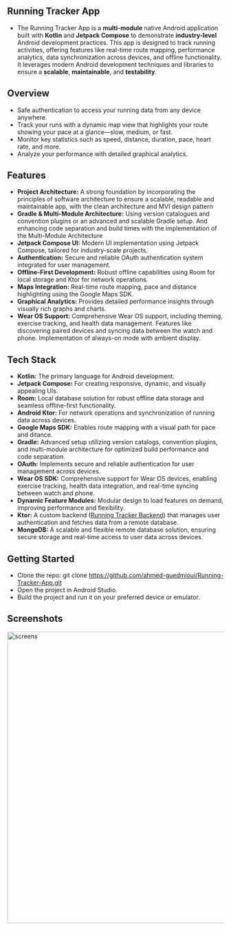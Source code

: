 ##  **Running Tracker App** ##
- The Running Tracker App is a **multi-module** native Android application built with **Kotlin** and **Jetpack Compose** to demonstrate **industry-level** Android development practices. This app is designed to track running activities, offering features like real-time route mapping, performance analytics, data synchronization across devices, and offline functionality. It leverages modern Android development techniques and libraries to ensure a **scalable**, **maintainable**, and **testability**. 

## Overview

- Safe authentication to access your running data from any device anywhere.
- Track your runs with a dynamic map view that highlights your route showing your pace at a glance—slow, medium, or fast.
- Monitor key statistics such as speed, distance, duration, pace, heart rate, and more.
- Analyze your performance with detailed graphical analytics.


## Features

- **Project Architecture:**
A strong foundation by incorporating the principles of software architecture to ensure a scalable, readable and maintainable app, with the clean architecture and MVI design pattern
- **Gradle & Multi-Module Architecture:**
Using version catalogues and convention plugins or an advanced and scalable Gradle setup. And enhancing code separation and build times with the implementation of the Multi-Module Architecture
- **Jetpack Compose UI:**
Modern UI implementation using Jetpack Compose, tailored for industry-scale projects.
- **Authentication:**
Secure and reliable OAuth authentication system integrated for user management.
- **Offline-First Development:**
Robust offline capabilities using Room for local storage and Ktor for network operations.
- **Maps Integration:**
Real-time route mapping, pace and distance highlighting using the Google Maps SDK.
- **Graphical Analytics:** Provides detailed performance insights through visually rich graphs and charts.
- **Wear OS Support:**
Comprehensive Wear OS support, including theming, exercise tracking, and health data management.
Features like discovering paired devices and syncing data between the watch and phone.
Implementation of always-on mode with ambient display.

## Tech Stack

- **Kotlin:** The primary language for Android development.
- **Jetpack Compose:** For creating responsive, dynamic, and visually appealing UIs.
- **Room:** Local database solution for robust offline data storage and seamless offline-first functionality.
- **Android Ktor:** For network operations and synchronization of running data across devices.
- **Google Maps SDK:** Enables route mapping with a visual path for pace and ditance.
- **Gradle:** Advanced setup utilizing version catalogs, convention plugins, and multi-module architecture for optimized build performance and code separation.
- **OAuth:** Implements secure and reliable authentication for user management across devices.
- **Wear OS SDK:** Comprehensive support for Wear OS devices, enabling exercise tracking, health data integration, and real-time syncing between watch and phone.
- **Dynamic Feature Modules:** Modular design to load features on demand, improving performance and flexibility.
- **Ktor:** A custom backend ([Running Tracker Backend](https://github.com/ahmed-guedmioui/Running-Tracker-API)) that manages user authentication and fetches data from a remote database.
- **MongoDB:** A scalable and flexible remote database solution, ensuring secure storage and real-time access to user data across devices.


## Getting Started
- Clone the repo:
git clone https://github.com/ahmed-guedmioui/Running-Tracker-App.git
- Open the project in Android Studio.
- Build the project and run it on your preferred device or emulator.


## Screenshots
<img width="678" alt="screens" src="https://github.com/user-attachments/assets/5b20ee52-67a7-485a-9c94-ccd64bae1413">













